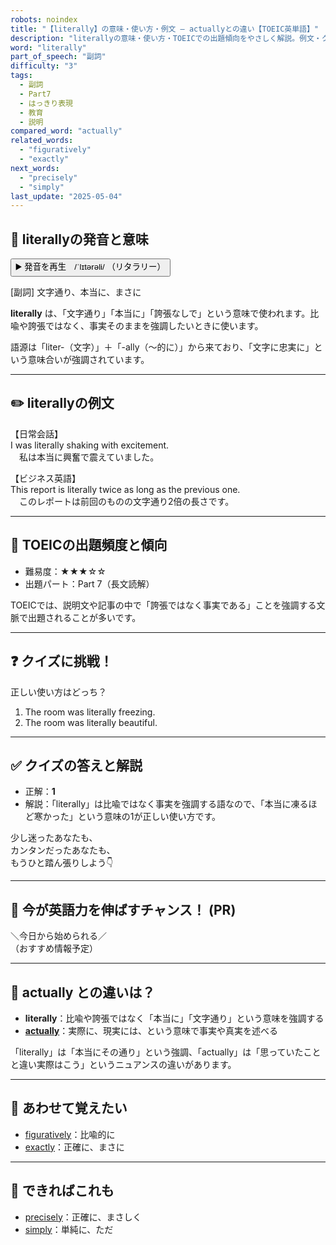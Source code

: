 ```yaml
---
robots: noindex
title: "【literally】の意味・使い方・例文 ― actuallyとの違い【TOEIC英単語】"
description: "literallyの意味・使い方・TOEICでの出題傾向をやさしく解説。例文・クイズ付きでactuallyとの違いもわかりやすく学べます。"
word: "literally"
part_of_speech: "副詞"
difficulty: "3"
tags:
  - 副詞
  - Part7
  - はっきり表現
  - 教育
  - 説明
compared_word: "actually"
related_words:
  - "figuratively"
  - "exactly"
next_words:
  - "precisely"
  - "simply"
last_update: "2025-05-04"
---
```


## 🔰 literallyの発音と意味

<button class="play-audio" onclick="playTTS('literally')">
  <span class="play-audio-main">
    ▶️ 発音を再生　/ˈlɪtərəli/
  </span>
  <span class="play-audio-sub">
    （リタラリー）
  </span>
</button>

[副詞] 文字通り、本当に、まさに

**literally** は、「文字通り」「本当に」「誇張なしで」という意味で使われます。比喩や誇張ではなく、事実そのままを強調したいときに使います。

語源は「liter-（文字）」＋「-ally（～的に）」から来ており、「文字に忠実に」という意味合いが強調されています。

---

## ✏️ literallyの例文

【日常会話】  
I was literally shaking with excitement.  
　私は本当に興奮で震えていました。

【ビジネス英語】  
This report is literally twice as long as the previous one.  
　このレポートは前回のものの文字通り2倍の長さです。

---

## 🎯 TOEICの出題頻度と傾向

- 難易度：★★★☆☆
- 出題パート：Part 7（長文読解）

TOEICでは、説明文や記事の中で「誇張ではなく事実である」ことを強調する文脈で出題されることが多いです。

---

## ❓ クイズに挑戦！

正しい使い方はどっち？

1. The room was literally freezing.  
2. The room was literally beautiful.

---

## ✅ クイズの答えと解説

- 正解：**1**
- 解説：「literally」は比喩ではなく事実を強調する語なので、「本当に凍るほど寒かった」という意味の1が正しい使い方です。

少し迷ったあなたも、  
カンタンだったあなたも、  
もうひと踏ん張りしよう👇️

---

## 🚀 今が英語力を伸ばすチャンス！ (PR)

<div class="info-center">
＼今日から始められる／<br>  
（おすすめ情報予定）
</div>

---

## 🤔  actually との違いは？

- **literally**：比喩や誇張ではなく「本当に」「文字通り」という意味を強調する
- **[actually](/actually)**：実際に、現実には、という意味で事実や真実を述べる

「literally」は「本当にその通り」という強調、「actually」は「思っていたことと違い実際はこう」というニュアンスの違いがあります。

---

## 🧩 あわせて覚えたい

- [figuratively](/figuratively)：比喩的に
- [exactly](/exactly)：正確に、まさに

---

## 📖 できればこれも

- [precisely](/precisely)：正確に、まさしく
- [simply](/simply)：単純に、ただ

<!-- cvid: aid04_bid10 -->
